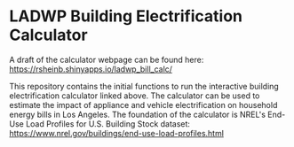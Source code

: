 # LADWP Building Electrification Calculator

A draft of the calculator webpage can be found here: https://rsheinb.shinyapps.io/ladwp_bill_calc/

This repository contains the initial functions to run the interactive building electrification calculator linked above. The calculator can be used to estimate the impact of appliance and vehicle electrification on household energy bills in Los Angeles. The foundation of the calculator is NREL's End-Use Load Profiles for U.S. Building Stock dataset: https://www.nrel.gov/buildings/end-use-load-profiles.html

